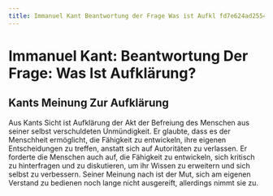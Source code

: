 ```yaml
---
title: Immanuel Kant Beantwortung der Frage Was ist Aufkl fd7e624ad255475d96a43ef29387b6cd
---
```

# Immanuel Kant: Beantwortung Der Frage: Was Ist Aufklärung?

## Kants Meinung Zur Aufklärung

Aus Kants Sicht ist Aufklärung der Akt der Befreiung des Menschen aus seiner selbst verschuldeten Unmündigkeit. Er glaubte, dass es der Menschheit ermöglicht, die Fähigkeit zu entwickeln, ihre eigenen Entscheidungen zu treffen, anstatt sich auf Autoritäten zu verlassen. Er forderte die Menschen auch auf, die Fähigkeit zu entwickeln, sich kritisch zu hinterfragen und zu diskutieren, um ihr Wissen zu erweitern und sich selbst zu verbessern. Seiner Meinung nach ist der Mut, sich am eigenen Verstand zu bedienen noch lange nicht ausgereift, allerdings nimmt sie zu.